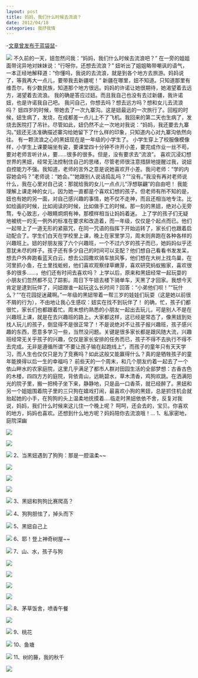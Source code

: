 ```yaml
---
layout: post
title: 妈妈，我们什么时候去流浪？
date: 2012/04/18
categories: 我抒我情
---
```


-[文章曾发布于蓝袋鼠](http://landaishu.hi2net.com/home/blog_read.asp?id=4175&blogid=103721)-




![](http://heiniuniu-static.wusisu.com/heiniuniu_uploads/upload20119/201241922258246.jpg)
 不久前的一天，妞忽然问我：“妈妈，我们什么时候去流浪吧？”
 在一旁的姐姐面带诧异地对妹妹说：“行呀你，还想去流浪？”
 妞听出了姐姐略带嘲讽的语气，一本正经地解释道：“你懂吗，我说的去流浪，就是到各个地方去旅游。妈妈说了，等我再大一点儿，要带我去新疆呢！”
 新疆在哪里，妞不知道。只知道那里有维吾尔，有少数民族，知道那个地方很远。妈妈的许诺让她很期待，她渴望着去远方，渴望着去流浪。
 我的确是答应过妞。而且我自己也没有去过新疆，我许诺妞，也是许诺我自己吧。
 我问自己，你想去吗？想去远方吗？想和女儿去流浪吗？
 妞四岁的时候，带她去了一次九寨沟。这是妞最远的一次旅行了。回程的时候，妞生病了，发烧，在成都差一点儿上不了飞机。我回来的第二天也生病了，发烧去医院打了吊针。尽管如此，妞仍然不止一次地对我说：“妈妈，我还要去九寨沟。”妞还无法准确描述寨沟给她留下了什么样的印象，只知道内心对九寨沟依然向往。
 有一颗流浪之心的黑妞现在是一年级的小学生了。
 小学生穿上了校服像模像样，小学生上课要端坐有姿，要课堂四十分钟不许开小差，要完成作业一丝不苟，要对老师言听计从，要……很多的很多。但是，没有要求去“流浪”。
 喜欢沉浸幻想世界的黑妞，经常无法控制住自己的思绪，尽管老师很注意措辞地提醒过我，说妞自控能力不强。我知道，老师的言外之意是说她喜欢开小差。我问老师：“学的内容她会吗？”老师说：“她会。”“她跟别人说话捣乱吗？”“没有。”我没有再对老师说什么，我在心里对自己说：那就给我的女儿一点点儿“浮想联翩”的自由吧！
 我能理解上课走神的女儿，因为她一直都是个喜欢幻想的孩子。但老师有所不知的是，妞也有她的另一面，对自己感兴趣的事情，她不仅不走神，而且还相当地专注。比如绘画的时候，比如阅读的时候，比如做手工的时候。那一刻的黑妞，绝对心无旁骛，专心致志，小眼睛炯炯有神，那模样相当让妈妈着迷。
 上了学的孩子们无疑地被统一的无一例外的标准在要求和改造着，而一年级，仅仅是个起点而已。他们一起带上了一道无形的紧箍咒，在同一咒语的指挥下开始运转了，家长们也跟着启动配合了。学生们白天在学校里上课，晚上在家里学习，周末则奔跑在各种各样的兴趣班上。妞的好朋友报了六个兴趣班，一个不过六岁的孩子而已，她妈妈似乎还意犹未尽的样子。孩子还有多少自己的时间可以支配？他们想自己看看书发发呆，想去户外奔跑看蓝天白云，想去公园撒欢骑车放风筝，他们想在大树上找鸟巢，在河里抓小鱼，在土里找蚯蚓，他们喜欢观察绿草嫩芽，喜欢研究蚂蚁搬家，喜欢很多的很多……，他们还有时间去喜欢吗？
 上学以后，原来和黑妞经常一起玩耍的小朋友们忽然都不见了踪影。周日下午妞去楼下骑单车，天黑了才回家。我想今天肯定是逮到玩伴了，问妞跟谁一起玩这么长时间？回答：“小弟他们呗！”“玩什么？”“在花园捉迷藏啊。”一年级的黑妞带着一帮三岁的娃娃们玩耍（这是她以前很不屑的行为），不由地让我心生感叹：妞实在找不到玩伴了！ 
 的确，忙，孩子们都很忙，家长们也都跟着忙。周末想约熟悉的小朋友一起出去玩儿，可是别人不是在兴趣班上课，就是在去兴趣班的路上。大家都这样，这已经是常态了，像黑妞到处找人玩儿的孩子，倒显得不是很正常了！不是说绝对不让孩子报兴趣班，孩子感兴趣的东西，愿意多学习一些，当然没问题。关键是很多家长都是跟风随大流，兴趣班经常无关乎孩子的兴趣，仅仅是家长安排的任务而已，孩子不得不去执行不得不去完成。无非是遵循所谓“不要让孩子输在起跑线上”，而孩子的童年只有天天学习，而人生也仅仅只是为了竞赛吗？如此这般又能赢得什么？真的是牺牲孩子的童年能换得以后一生的幸福吗？
 前些天的一个周末，和几个朋友约着一起去了一个依山畔水的农家庭院，这里几乎满足了都市人群对田园生活的全部梦想：古香古色的木楼，四四方方的庭院，背依青山，远眺碧水，草木清香，鸡狗欢跳。在洒满阳光的院子里，搬一把椅子坐下来，静静地，只是品一口香茶，就已经醉了。黑妞和另一个姐姐围着院子里的三只狗在嬉戏打闹，最喜欢小狗的黑妞，总是抓住机会就抬起她的小手，在狗狗的头上温柔地抚摸着….临走时黑妞依依不舍，反复对我说，妈妈，我们什么时候来这儿住一个晚上呢？
 呵呵，还会去的，宝贝。你喜欢的地方，妈妈也喜欢。还想到什么地方呢？妈妈陪你去流浪哦！…
 1、私家密地，庭院深幽

![](http://heiniuniu-static.wusisu.com/heiniuniu_uploads/upload20119/201241911135605.jpg)

![](http://heiniuniu-static.wusisu.com/heiniuniu_uploads/upload20119/201241914358259.jpg)

![](http://heiniuniu-static.wusisu.com/heiniuniu_uploads/upload20119/201241924631507.jpg)
2、当黑妞遇到了狗狗：那是一腔温柔~~

![](http://heiniuniu-static.wusisu.com/heiniuniu_uploads/upload20119/20124191139507.jpg)

![](http://heiniuniu-static.wusisu.com/heiniuniu_uploads/upload20119/201241911453898.jpg)

![](http://heiniuniu-static.wusisu.com/heiniuniu_uploads/upload20119/201241912437249.jpg)

![](http://heiniuniu-static.wusisu.com/heiniuniu_uploads/upload20119/201241912538460.jpg)
3、黑妞和狗狗比赛爬高？

![](http://heiniuniu-static.wusisu.com/heiniuniu_uploads/upload20119/201241913517235.jpg)
4、狗狗胆怯了，掉头而下

![](http://heiniuniu-static.wusisu.com/heiniuniu_uploads/upload20119/201241913629137.jpg)
5、黑妞自己上

![](http://heiniuniu-static.wusisu.com/heiniuniu_uploads/upload20119/201241913715740.jpg)
6、耶！登上神奇树屋~~

![](http://heiniuniu-static.wusisu.com/heiniuniu_uploads/upload20119/201241913821111.jpg)
7、山、水，孩子与狗

![](http://heiniuniu-static.wusisu.com/heiniuniu_uploads/upload20119/201241922514472.jpg)

![](http://heiniuniu-static.wusisu.com/heiniuniu_uploads/upload20119/201241922549178.jpg)

![](http://heiniuniu-static.wusisu.com/heiniuniu_uploads/upload20119/201241923849314.jpg)

![](http://heiniuniu-static.wusisu.com/heiniuniu_uploads/upload20119/201241922620125.jpg)


![](http://heiniuniu-static.wusisu.com/heiniuniu_uploads/upload20119/201241922731579.jpg)
8、茅草饭舍，喷香午餐

![](http://heiniuniu-static.wusisu.com/heiniuniu_uploads/upload20119/201241924829211.jpg)

![](http://heiniuniu-static.wusisu.com/heiniuniu_uploads/upload20119/201241924911679.jpg)
9、桃花

![](http://heiniuniu-static.wusisu.com/heiniuniu_uploads/upload20119/20124192537488.jpg)
10、鱼塘

![](http://heiniuniu-static.wusisu.com/heiniuniu_uploads/upload20119/201241925438130.jpg)
11、树的藤，我的秋千

![](http://heiniuniu-static.wusisu.com/heiniuniu_uploads/upload20119/20124193422471.jpg)
